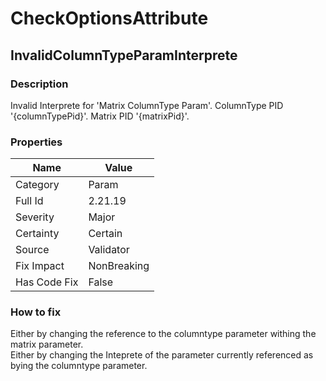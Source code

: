﻿---  
uid: Validator_2_21_19  
---

# CheckOptionsAttribute

## InvalidColumnTypeParamInterprete

### Description

Invalid Interprete for 'Matrix ColumnType Param'. ColumnType PID '{columnTypePid}'. Matrix PID '{matrixPid}'.

### Properties

| Name         | Value       |
| ------------ | ----------- |
| Category     | Param       |
| Full Id      | 2.21.19     |
| Severity     | Major       |
| Certainty    | Certain     |
| Source       | Validator   |
| Fix Impact   | NonBreaking |
| Has Code Fix | False       |

### How to fix

Either by changing the reference to the columntype parameter withing the matrix parameter.  
Either by changing the Inteprete of the parameter currently referenced as bying the columntype parameter.
